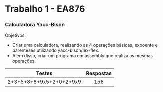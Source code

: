 <h1> Trabalho 1 -  EA876 </h1>
<h3> Calculadora Yacc-Bison</h3>

Objetivos:
- Criar uma calculadora, realizando as 4 operações básicas, expoente e parenteses utilizando yacc-bison/lex-flex.
- Além disso, criar um programa em assembly que realiza as mesmas operações.


|Testes  | Respostas |
|:------:|:---------:|
|2+3+5+8+8+9x5+2+0+2+9x9|156|

